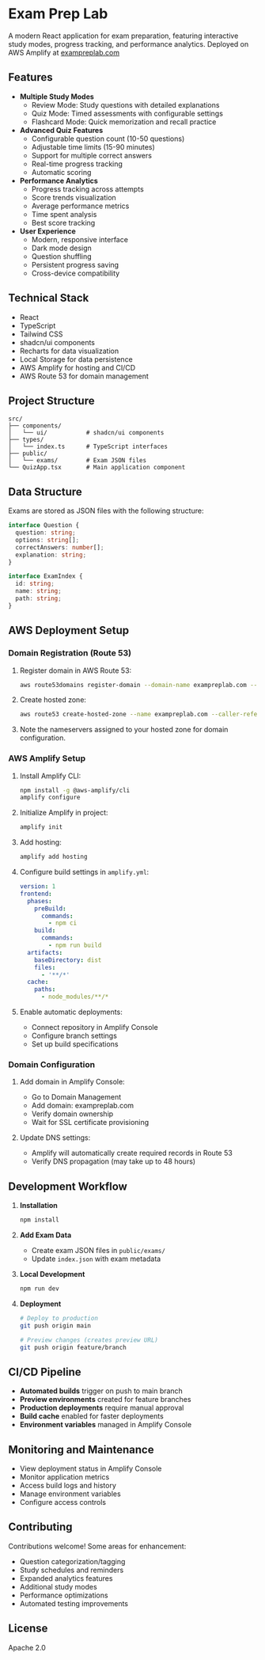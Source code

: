 # Exam Prep Lab

A modern React application for exam preparation, featuring interactive study modes, progress tracking, and performance analytics. Deployed on AWS Amplify at [exampreplab.com](https://www.exampreplab.com)

## Features
- **Multiple Study Modes**
  - Review Mode: Study questions with detailed explanations
  - Quiz Mode: Timed assessments with configurable settings
  - Flashcard Mode: Quick memorization and recall practice
- **Advanced Quiz Features**
  - Configurable question count (10-50 questions)
  - Adjustable time limits (15-90 minutes)
  - Support for multiple correct answers
  - Real-time progress tracking
  - Automatic scoring
- **Performance Analytics**
  - Progress tracking across attempts
  - Score trends visualization
  - Average performance metrics
  - Time spent analysis
  - Best score tracking
- **User Experience**
  - Modern, responsive interface
  - Dark mode design
  - Question shuffling
  - Persistent progress saving
  - Cross-device compatibility

## Technical Stack
- React
- TypeScript
- Tailwind CSS
- shadcn/ui components
- Recharts for data visualization
- Local Storage for data persistence
- AWS Amplify for hosting and CI/CD
- AWS Route 53 for domain management

## Project Structure
```
src/
├── components/
│   └── ui/           # shadcn/ui components
├── types/
│   └── index.ts      # TypeScript interfaces
├── public/
│   └── exams/        # Exam JSON files
└── QuizApp.tsx       # Main application component
```

## Data Structure
Exams are stored as JSON files with the following structure:
```typescript
interface Question {
  question: string;
  options: string[];
  correctAnswers: number[];
  explanation: string;
}

interface ExamIndex {
  id: string;
  name: string;
  path: string;
}
```

## AWS Deployment Setup

### Domain Registration (Route 53)
1. Register domain in AWS Route 53:
   ```bash
   aws route53domains register-domain --domain-name exampreplab.com --duration-in-years 1
   ```

2. Create hosted zone:
   ```bash
   aws route53 create-hosted-zone --name exampreplab.com --caller-reference $(date +%s)
   ```

3. Note the nameservers assigned to your hosted zone for domain configuration.

### AWS Amplify Setup
1. Install Amplify CLI:
   ```bash
   npm install -g @aws-amplify/cli
   amplify configure
   ```

2. Initialize Amplify in project:
   ```bash
   amplify init
   ```

3. Add hosting:
   ```bash
   amplify add hosting
   ```

4. Configure build settings in `amplify.yml`:
   ```yaml
   version: 1
   frontend:
     phases:
       preBuild:
         commands:
           - npm ci
       build:
         commands:
           - npm run build
     artifacts:
       baseDirectory: dist
       files:
         - '**/*'
     cache:
       paths:
         - node_modules/**/*
   ```

5. Enable automatic deployments:
   - Connect repository in Amplify Console
   - Configure branch settings
   - Set up build specifications

### Domain Configuration
1. Add domain in Amplify Console:
   - Go to Domain Management
   - Add domain: exampreplab.com
   - Verify domain ownership
   - Wait for SSL certificate provisioning

2. Update DNS settings:
   - Amplify will automatically create required records in Route 53
   - Verify DNS propagation (may take up to 48 hours)

## Development Workflow

1. **Installation**
   ```bash
   npm install
   ```

2. **Add Exam Data**
   - Create exam JSON files in `public/exams/`
   - Update `index.json` with exam metadata

3. **Local Development**
   ```bash
   npm run dev
   ```

4. **Deployment**
   ```bash
   # Deploy to production
   git push origin main
   
   # Preview changes (creates preview URL)
   git push origin feature/branch
   ```

## CI/CD Pipeline
- **Automated builds** trigger on push to main branch
- **Preview environments** created for feature branches
- **Production deployments** require manual approval
- **Build cache** enabled for faster deployments
- **Environment variables** managed in Amplify Console

## Monitoring and Maintenance
- View deployment status in Amplify Console
- Monitor application metrics
- Access build logs and history
- Manage environment variables
- Configure access controls

## Contributing
Contributions welcome! Some areas for enhancement:
- Question categorization/tagging
- Study schedules and reminders
- Expanded analytics features
- Additional study modes
- Performance optimizations
- Automated testing improvements

## License
Apache 2.0